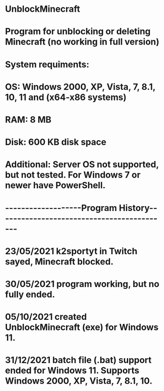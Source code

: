 # UnblockMinecraft
# Program for unblocking or deleting Minecraft (no working in full version)
# System requiments: 
# OS: Windows 2000, XP, Vista, 7, 8.1, 10, 11 and (x64-x86 systems)
# RAM: 8 MB
# Disk: 600 KB disk space
# Additional: Server OS not supported, but not tested. For Windows 7 or newer have PowerShell.
# -------------------Program History-------------------------------------------
# 23/05/2021 k2sportyt in Twitch sayed, Minecraft blocked.
# 30/05/2021 program working, but no fully ended.
# 05/10/2021 created UnblockMinecraft (exe) for Windows 11.
# 31/12/2021 batch file (.bat) support ended for Windows 11. Supports Windows 2000, XP, Vista, 7, 8.1, 10.
